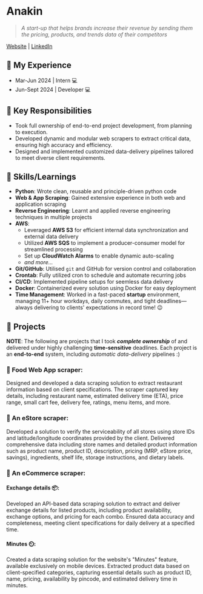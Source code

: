 # Anakin
> _A start-up that helps brands increase their revenue by sending them the pricing, products, and trends data of their competitors_

[Website](https://www.anakin.company/) | [LinkedIn](https://www.linkedin.com/company/anakintech/?originalSubdomain=in)

## 💼 My Experience
- Mar-Jun 2024 | Intern 💻
- Jun-Sept 2024 | Developer 💻

## 🔑 Key Responsibilities
- Took full ownership of end-to-end project development, from planning to execution.
- Developed dynamic and modular web scrapers to extract critical data, ensuring high accuracy and efficiency.
- Designed and implemented customized data-delivery pipelines tailored to meet diverse client requirements.

## 🧠 Skills/Learnings
- **Python**: Wrote clean, reusable and principle-driven python code
- **Web & App Scraping**: Gained extensive experience in both web and application scraping
- **Reverse Engineering**: Learnt and applied reverse engineering techniques in multiple projects
- **AWS**:
  - Leveraged **AWS S3** for efficient internal data synchronization and external data delivery
  - Utilized **AWS SQS** to implement a producer-consumer model for streamlined processing
  - Set up **CloudWatch Alarms** to enable dynamic auto-scaling
  - _and more..._
- **Git/GitHub**: Utilised `git` and GitHub for version control and collaboration
- **Crontab**: Fully utilized cron to schedule and automate recurring jobs
- **CI/CD**: Implemented pipeline setups for seemless data delivery
- **Docker**: Containerized every solution using Docker for easy deployment
- **Time Management**: Worked in a fast-paced **startup** environment, managing 11+ hour workdays, daily commutes, and tight deadlines—always delivering to clients' expectations in record time! 😉

## 🎯 Projects
**NOTE**: The following are projects that I took _**complete ownership**_ of and delivered under highly challenging **time-sensitive** deadlines.
Each project is an **end-to-end** system, including _automatic data-delivery_ pipelines :)

### 🥪 Food Web App scraper:
Designed and developed a data scraping solution to extract restaurant information based on client specifications. The scraper captured key details, including restaurant name, estimated delivery time (ETA), price range, small cart fee, delivery fee, ratings, menu items, and more.

### 🛒 An eStore scraper:
Developed a solution to verify the serviceability of all stores using store IDs and latitude/longitude coordinates provided by the client. Delivered comprehensive data including store names and detailed product information such as product name, product ID, description, pricing (MRP, eStore price, savings), ingredients, shelf life, storage instructions, and dietary labels.

### 📱 An eCommerce scraper:
#### Exchange details 📦:
Developed an API-based data scraping solution to extract and deliver exchange details for listed products, including product availability, exchange options, and pricing for each combo. Ensured data accuracy and completeness, meeting client specifications for daily delivery at a specified time.
#### Minutes ⏲️:
Created a data scraping solution for the website's "Minutes" feature, available exclusively on mobile devices. Extracted product data based on client-specified categories, capturing essential details such as product ID, name, pricing, availability by pincode, and estimated delivery time in minutes.
